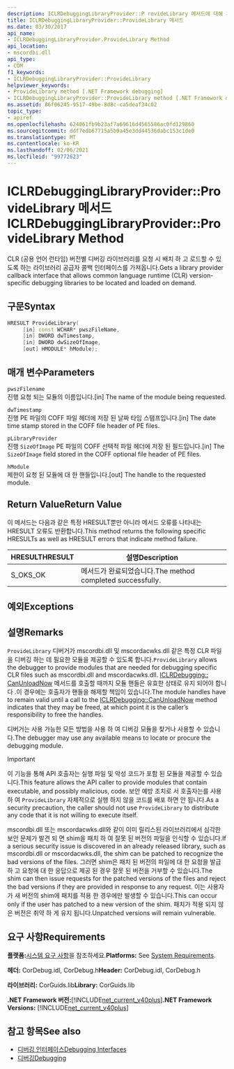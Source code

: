 ```yaml
---
description: ICLRDebuggingLibraryProvider::P rovideLibrary 메서드에 대해 자세히 알아보세요.
title: ICLRDebuggingLibraryProvider::ProvideLibrary 메서드
ms.date: 03/30/2017
api_name:
- ICLRDebuggingLibraryProvider.ProvideLibrary Method
api_location:
- mscordbi.dll
api_type:
- COM
f1_keywords:
- ICLRDebuggingLibraryProvider::ProvideLibrary
helpviewer_keywords:
- ProvideLibrary method [.NET Framework debugging]
- ICLRDebuggingLibraryProvider::ProvideLibrary method [.NET Framework debugging]
ms.assetid: 86f06245-9517-49be-8d8c-ca5deaf34c02
topic_type:
- apiref
ms.openlocfilehash: 624061fb9b23af7a69616d4565586ac0fd129860
ms.sourcegitcommit: ddf7edb67715a5b9a45e3dd44536dabc153c1de0
ms.translationtype: MT
ms.contentlocale: ko-KR
ms.lasthandoff: 02/06/2021
ms.locfileid: "99772623"
---
```

# <a name="iclrdebugginglibraryproviderprovidelibrary-method"></a><span data-ttu-id="33b8f-103">ICLRDebuggingLibraryProvider::ProvideLibrary 메서드</span><span class="sxs-lookup"><span data-stu-id="33b8f-103">ICLRDebuggingLibraryProvider::ProvideLibrary Method</span></span>

<span data-ttu-id="33b8f-104">CLR (공용 언어 런타임) 버전별 디버깅 라이브러리를 요청 시 배치 하 고 로드할 수 있도록 하는 라이브러리 공급자 콜백 인터페이스를 가져옵니다.</span><span class="sxs-lookup"><span data-stu-id="33b8f-104">Gets a library provider callback interface that allows common language runtime (CLR) version-specific debugging libraries to be located and loaded on demand.</span></span>

## <a name="syntax"></a><span data-ttu-id="33b8f-105">구문</span><span class="sxs-lookup"><span data-stu-id="33b8f-105">Syntax</span></span>

```cpp
HRESULT ProvideLibrary(
     [in] const WCHAR* pwszFileName,
     [in] DWORD dwTimestamp,
     [in] DWORD dwSizeOfImage,
     [out] HMODULE* hModule);
```

## <a name="parameters"></a><span data-ttu-id="33b8f-106">매개 변수</span><span class="sxs-lookup"><span data-stu-id="33b8f-106">Parameters</span></span>

`pwszFilename` \
<span data-ttu-id="33b8f-107">진행 요청 되는 모듈의 이름입니다.</span><span class="sxs-lookup"><span data-stu-id="33b8f-107">[in] The name of the module being requested.</span></span>

`dwTimestamp` \
<span data-ttu-id="33b8f-108">진행 PE 파일의 COFF 파일 헤더에 저장 된 날짜 타임 스탬프입니다.</span><span class="sxs-lookup"><span data-stu-id="33b8f-108">[in] The date time stamp stored in the COFF file header of PE files.</span></span>

`pLibraryProvider` \
<span data-ttu-id="33b8f-109">진행 `SizeOfImage` PE 파일의 COFF 선택적 파일 헤더에 저장 된 필드입니다.</span><span class="sxs-lookup"><span data-stu-id="33b8f-109">[in] The `SizeOfImage` field stored in the COFF optional file header of PE files.</span></span>

`hModule` \
<span data-ttu-id="33b8f-110">제한이 요청 된 모듈에 대 한 핸들입니다.</span><span class="sxs-lookup"><span data-stu-id="33b8f-110">[out] The handle to the requested module.</span></span>

## <a name="return-value"></a><span data-ttu-id="33b8f-111">Return Value</span><span class="sxs-lookup"><span data-stu-id="33b8f-111">Return Value</span></span>

<span data-ttu-id="33b8f-112">이 메서드는 다음과 같은 특정 HRESULT뿐만 아니라 메서드 오류를 나타내는 HRESULT 오류도 반환합니다.</span><span class="sxs-lookup"><span data-stu-id="33b8f-112">This method returns the following specific HRESULTs as well as HRESULT errors that indicate method failure.</span></span>

|<span data-ttu-id="33b8f-113">HRESULT</span><span class="sxs-lookup"><span data-stu-id="33b8f-113">HRESULT</span></span>|<span data-ttu-id="33b8f-114">설명</span><span class="sxs-lookup"><span data-stu-id="33b8f-114">Description</span></span>|
|-------------|-----------------|
|<span data-ttu-id="33b8f-115">S_OK</span><span class="sxs-lookup"><span data-stu-id="33b8f-115">S_OK</span></span>|<span data-ttu-id="33b8f-116">메서드가 완료되었습니다.</span><span class="sxs-lookup"><span data-stu-id="33b8f-116">The method completed successfully.</span></span>|

## <a name="exceptions"></a><span data-ttu-id="33b8f-117">예외</span><span class="sxs-lookup"><span data-stu-id="33b8f-117">Exceptions</span></span>

## <a name="remarks"></a><span data-ttu-id="33b8f-118">설명</span><span class="sxs-lookup"><span data-stu-id="33b8f-118">Remarks</span></span>

<span data-ttu-id="33b8f-119">`ProvideLibrary` 디버거가 mscordbi.dll 및 mscordacwks.dll 같은 특정 CLR 파일을 디버깅 하는 데 필요한 모듈을 제공할 수 있도록 합니다.</span><span class="sxs-lookup"><span data-stu-id="33b8f-119">`ProvideLibrary` allows the debugger to provide modules that are needed for debugging specific CLR files such as mscordbi.dll and mscordacwks.dll.</span></span> <span data-ttu-id="33b8f-120">[ICLRDebugging:: CanUnloadNow](iclrdebugging-canunloadnow-method.md) 메서드를 호출할 때까지 모듈 핸들은 유효한 상태로 유지 되어야 합니다 .이 경우에는 호출자가 핸들을 해제할 책임이 있습니다.</span><span class="sxs-lookup"><span data-stu-id="33b8f-120">The module handles have to remain valid until a call to the [ICLRDebugging::CanUnloadNow](iclrdebugging-canunloadnow-method.md) method indicates that they may be freed, at which point it is the caller’s responsibility to free the handles.</span></span>

<span data-ttu-id="33b8f-121">디버거는 사용 가능한 모든 방법을 사용 하 여 디버깅 모듈을 찾거나 사용할 수 있습니다.</span><span class="sxs-lookup"><span data-stu-id="33b8f-121">The debugger may use any available means to locate or procure the debugging module.</span></span>

> [!IMPORTANT]
> <span data-ttu-id="33b8f-122">이 기능을 통해 API 호출자는 실행 파일 및 악성 코드가 포함 된 모듈을 제공할 수 있습니다.</span><span class="sxs-lookup"><span data-stu-id="33b8f-122">This feature allows the API caller to provide modules that contain executable, and possibly malicious, code.</span></span> <span data-ttu-id="33b8f-123">보안 예방 조치로 서 호출자는를 사용 하 여 `ProvideLibrary` 자체적으로 실행 하지 않을 코드를 배포 하면 안 됩니다.</span><span class="sxs-lookup"><span data-stu-id="33b8f-123">As a security precaution, the caller should not use `ProvideLibrary` to distribute any code that it is not willing to execute itself.</span></span>
>
> <span data-ttu-id="33b8f-124">mscordbi.dll 또는 mscordacwks.dll와 같이 이미 릴리스된 라이브러리에서 심각한 보안 문제가 발견 되 면 shim을 패치 하 여 잘못 된 버전의 파일을 인식할 수 있습니다.</span><span class="sxs-lookup"><span data-stu-id="33b8f-124">If a serious security issue is discovered in an already released library, such as mscordbi.dll or mscordacwks.dll, the shim can be patched to recognize the bad versions of the files.</span></span> <span data-ttu-id="33b8f-125">그러면 shim은 패치 된 버전의 파일에 대 한 요청을 발급 하 고 요청에 대 한 응답으로 제공 된 경우 잘못 된 버전을 거부할 수 있습니다.</span><span class="sxs-lookup"><span data-stu-id="33b8f-125">The shim can then issue requests for the patched versions of the files and reject the bad versions if they are provided in response to any request.</span></span> <span data-ttu-id="33b8f-126">이는 사용자가 새 버전의 shim에 패치를 적용 한 경우에만 발생할 수 있습니다.</span><span class="sxs-lookup"><span data-stu-id="33b8f-126">This can occur only if the user has patched to a new version of the shim.</span></span> <span data-ttu-id="33b8f-127">패치가 적용 되지 않은 버전은 취약 하 게 유지 됩니다.</span><span class="sxs-lookup"><span data-stu-id="33b8f-127">Unpatched versions will remain vulnerable.</span></span>

## <a name="requirements"></a><span data-ttu-id="33b8f-128">요구 사항</span><span class="sxs-lookup"><span data-stu-id="33b8f-128">Requirements</span></span>

<span data-ttu-id="33b8f-129">**플랫폼:**[시스템 요구 사항](../../get-started/system-requirements.md)을 참조하세요.</span><span class="sxs-lookup"><span data-stu-id="33b8f-129">**Platforms:** See [System Requirements](../../get-started/system-requirements.md).</span></span>

<span data-ttu-id="33b8f-130">**헤더:** CorDebug.idl, CorDebug.h</span><span class="sxs-lookup"><span data-stu-id="33b8f-130">**Header:** CorDebug.idl, CorDebug.h</span></span>

<span data-ttu-id="33b8f-131">**라이브러리:** CorGuids.lib</span><span class="sxs-lookup"><span data-stu-id="33b8f-131">**Library:** CorGuids.lib</span></span>

<span data-ttu-id="33b8f-132">**.NET Framework 버전:**[!INCLUDE[net_current_v40plus](../../../../includes/net-current-v40plus-md.md)]</span><span class="sxs-lookup"><span data-stu-id="33b8f-132">**.NET Framework Versions:** [!INCLUDE[net_current_v40plus](../../../../includes/net-current-v40plus-md.md)]</span></span>

## <a name="see-also"></a><span data-ttu-id="33b8f-133">참고 항목</span><span class="sxs-lookup"><span data-stu-id="33b8f-133">See also</span></span>

- [<span data-ttu-id="33b8f-134">디버깅 인터페이스</span><span class="sxs-lookup"><span data-stu-id="33b8f-134">Debugging Interfaces</span></span>](debugging-interfaces.md)
- [<span data-ttu-id="33b8f-135">디버깅</span><span class="sxs-lookup"><span data-stu-id="33b8f-135">Debugging</span></span>](index.md)
